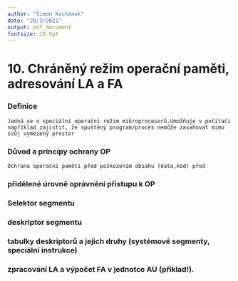 ```yaml
---
author: "Šimon Kochánek"
date: "20/3/2021"
output: pdf_document
fontsize: 10.5pt
---
```


<style type="text/css">
  body{
    font-size: 10.5pt;
  }
</style>

# 10. Chráněný režim operační paměti, adresování LA a FA

### Definice

    Jedná se o speciální operační režim mikroprocesorů.Umožňuje v počítači například zajistit, že spuštěný program/proces nemůže zasahovat mimo svůj vymezený prostor

### Důvod a principy ochrany OP

    Ochrana operační paměti před poškozením obsahu (data,kód) před

### přidělené úrovně oprávnění přístupu k OP

### Selektor segmentu

### deskriptor segmentu

### tabulky deskriptorů a jejich druhy (systémové segmenty, speciální instrukce)

### zpracování LA a výpočet FA v jednotce AU (příklad!).